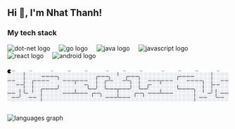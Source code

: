 <h2 align="left">Hi 👋, I'm Nhat Thanh!</h2>

###
<p align="left">
  <h3 align="left">My tech stack</h3>
</p>
<div align="left">
  <img src="https://cdn.jsdelivr.net/gh/devicons/devicon/icons/dot-net/dot-net-original.svg" height="40" alt="dot-net logo"  />
  <img width="12" />
  <img src="https://cdn.jsdelivr.net/gh/devicons/devicon/icons/go/go-original.svg" height="40" alt="go logo"  />
  <img width="12" />
  <img src="https://cdn.jsdelivr.net/gh/devicons/devicon/icons/java/java-original.svg" height="40" alt="java logo"  />
  <img width="12" />
  <img src="https://cdn.jsdelivr.net/gh/devicons/devicon/icons/javascript/javascript-original.svg" height="40" alt="javascript logo"  />
  <img width="12" />
  <img src="https://cdn.jsdelivr.net/gh/devicons/devicon/icons/react/react-original.svg" height="40" alt="react logo"  />
  <img width="12" />
  <img src="https://cdn.jsdelivr.net/gh/devicons/devicon/icons/android/android-original.svg" height="40" alt="android logo"  />
</div>

###

<picture>
  <source media="(prefers-color-scheme: dark)" srcset="https://raw.githubusercontent.com/pnhatthanh/pnhatthanh/output/pacman-contribution-graph-dark.svg">
  <source media="(prefers-color-scheme: light)" srcset="https://raw.githubusercontent.com/pnhatthanh/pnhatthanh/output/pacman-contribution-graph.svg">
  <img alt="pacman contribution graph" src="https://raw.githubusercontent.com/pnhatthanh/pnhatthanh/output/pacman-contribution-graph.svg">
</picture>

###

  <img src="https://github-readme-stats.vercel.app/api/top-langs?username=pnhatthanh&locale=en&hide_title=false&layout=compact&card_width=320&langs_count=5&theme=dracula&hide_border=false&order=2" height="150" alt="languages graph"  />

###

###
